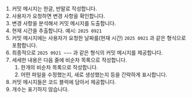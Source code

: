 1. 커밋 메시지는 한글, 반말로 작성합니다.
2. 사용자가 요청하면 변경 사항을 확인합니다.
3. 변경 사항을 분석해서 커밋 메시지를 도출합니다.
4. 현재 시간을 추출합니다. 예시: `2025 0921`
5. 커밋 메시지에는 사용자가 요청한 날짜를(현재 시간) `2025 0921` 과 같은 형식으로 포함합니다.
6. 최종적으로 `2025 0921 ~~~` 과 같은 형식의 커밋 메시지를 제공합니다.
7. 세세한 내용은 다음 줄에 비순차 목록으로 작성합니다.
   1. 한개의 비순차 목록으로 작성합니다.
   2. 어떤 파일을 수정했는지, 새로 생성했는지 등을 간략하게 표시합니다.
8. 커밋 메시지들은 코드 블럭에 담아서 제공합니다.
9. 개수는 표기하지 않습니다.
